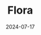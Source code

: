 ---
date: 2024-07-17
#featured_image: manja-vitolic-gKXKBY-C-Dk-unsplash.jpg
title: Flora
#type: gallery
sort_by: Name
resources:
  - src: IMG_1050.jpg
    title: Water Lillies in pond - Nygårdsparken 
  - src: IMG_1243.jpg
    title: Flower in garden - Nordnes
  - src: IMG_1520.jpg
    title: Flower in pot detail - Sandviken
---